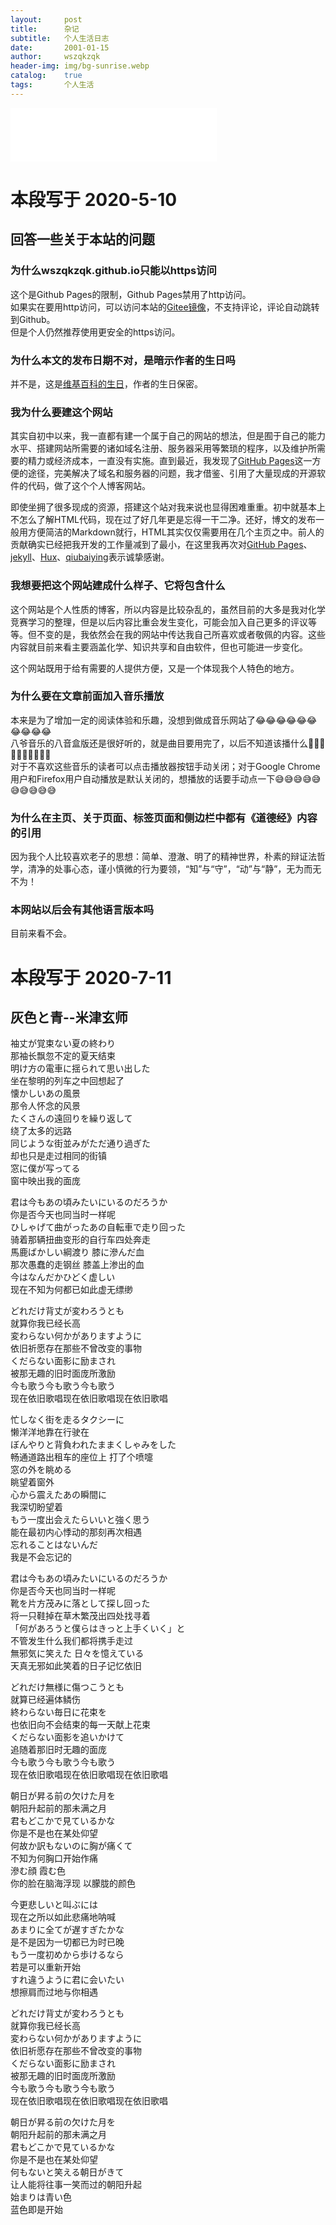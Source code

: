 ```yaml
---
layout:     post
title:      杂记
subtitle:   个人生活日志
date:       2001-01-15
author:     wszqkzqk
header-img: img/bg-sunrise.webp
catalog:    true
tags:       个人生活
--- 
```

<iframe frameborder="no" border="0" marginwidth="0" marginheight="0" width="330" height="86" src="//music.163.com/outchain/player?type=2&id=546052105&auto=1&height=66"></iframe>

# 本段写于 2020-5-10

## 回答一些关于本站的问题

### 为什么wszqkzqk.github.io只能以https访问

这个是Github Pages的限制，Github Pages禁用了http访问。  
如果实在要用http访问，可以访问本站的[Gitee镜像](http://wszqkzqk.gitee.io/)，不支持评论，评论自动跳转到Github。  
但是个人仍然推荐使用更安全的https访问。

### 为什么本文的发布日期不对，是暗示作者的生日吗

并不是，这是[维基百科的生日](https://zh.wikipedia.org/wiki/%E7%BB%B4%E5%9F%BA%E7%99%BE%E7%A7%91)，作者的生日保密。

### 我为什么要建这个网站

其实自初中以来，我一直都有建一个属于自己的网站的想法，但是囿于自己的能力水平、搭建网站所需要的诸如域名注册、服务器采用等繁琐的程序，以及维护所需要的精力或经济成本，一直没有实施。直到最近，我发现了[GitHub Pages](https://pages.github.com/)这一方便的途径，完美解决了域名和服务器的问题，我才借鉴、引用了大量现成的开源软件的代码，做了这个个人博客网站。

即使坐拥了很多现成的资源，搭建这个站对我来说也显得困难重重。初中就基本上不怎么了解HTML代码，现在过了好几年更是忘得一干二净。还好，博文的发布一般用方便简洁的Markdown就行，HTML其实仅仅需要用在几个主页之中。前人的贡献确实已经把我开发的工作量减到了最小，在这里我再次对[GitHub Pages](https://pages.github.com/)、[jekyll](http://jekyll.com.cn/)、[Hux](http://huangxuan.me/)、[qiubaiying](http://qiubaiying.vip/)表示诚挚感谢。

### 我想要把这个网站建成什么样子、它将包含什么

这个网站是个人性质的博客，所以内容是比较杂乱的，虽然目前的大多是我对化学竞赛学习的整理，但是以后内容比重会发生变化，可能会加入自己更多的评议等等。但不变的是，我依然会在我的网站中传达我自己所喜欢或者敬佩的内容。这些内容就目前来看主要涵盖化学、知识共享和自由软件，但也可能进一步变化。

这个网站既用于给有需要的人提供方便，又是一个体现我个人特色的地方。

### 为什么要在文章前面加入音乐播放

本来是为了增加一定的阅读体验和乐趣，没想到做成音乐网站了😂😂😂😂😂😂😂😂😂😂  
八爷音乐的八音盒版还是很好听的，就是曲目要用完了，以后不知道该播什么🤣🤣🤣🤣🤣🤣🤣🤣🤣🤣  
对于不喜欢这些音乐的读者可以点击播放器按钮手动关闭；对于Google Chrome用户和Firefox用户自动播放是默认关闭的，想播放的话要手动点一下😅😅😅😅😅😅😅😅😅😅

### 为什么在主页、关于页面、标签页面和侧边栏中都有《道德经》内容的引用

因为我个人比较喜欢老子的思想：简单、澄澈、明了的精神世界，朴素的辩证法哲学，清净的处事心态，谨小慎微的行为要领，“知”与“守”，“动”与“静”，无为而无不为！

### 本网站以后会有其他语言版本吗

目前来看不会。

# 本段写于 2020-7-11
## 灰色と青--米津玄师
袖丈が覚束ない夏の終わり  
那袖长飘忽不定的夏天结束  
明け方の電車に揺られて思い出した  
坐在黎明的列车之中回想起了  
懐かしいあの風景  
那令人怀念的风景  
たくさんの遠回りを繰り返して  
绕了太多的远路  
同じような街並みがただ通り過ぎた  
却也只是走过相同的街镇  
窓に僕が写ってる  
窗中映出我的面庞  
 
君は今もあの頃みたいにいるのだろうか  
你是否今天也同当时一样呢  
ひしゃげて曲がったあの自転車で走り回った  
骑着那辆扭曲变形的自行车四处奔走  
馬鹿ばかしい綱渡り 膝に滲んだ血  
那次愚蠢的走钢丝 膝盖上渗出的血  
今はなんだかひどく虚しい  
现在不知为何都已如此虚无缥缈  
 
どれだけ背丈が変わろうとも  
就算你我已经长高  
変わらない何かがありますように  
依旧祈愿存在那些不曾改变的事物  
くだらない面影に励まされ  
被那无趣的旧时面庞所激励  
今も歌う今も歌う今も歌う  
现在依旧歌唱现在依旧歌唱现在依旧歌唱  
 
忙しなく街を走るタクシーに  
懒洋洋地靠在行驶在  
ぼんやりと背負われたままくしゃみをした  
畅通道路出租车的座位上 打了个喷嚏  
窓の外を眺める  
眺望着窗外  
心から震えたあの瞬間に  
我深切盼望着  
もう一度出会えたらいいと強く思う  
能在最初内心悸动的那刻再次相遇  
忘れることはないんだ  
我是不会忘记的  
 
君は今もあの頃みたいにいるのだろうか  
你是否今天也同当时一样呢  
靴を片方茂みに落として探し回った  
将一只鞋掉在草木繁茂出四处找寻着  
「何があろうと僕らはきっと上手くいく」と  
不管发生什么我们都将携手走过  
無邪気に笑えた 日々を憶えている  
天真无邪如此笑着的日子记忆依旧  
 
どれだけ無様に傷つこうとも  
就算已经遍体鳞伤  
終わらない毎日に花束を  
也依旧向不会结束的每一天献上花束  
くだらない面影を追いかけて  
追随着那旧时无趣的面庞  
今も歌う今も歌う今も歌う  
现在依旧歌唱现在依旧歌唱现在依旧歌唱  
 
朝日が昇る前の欠けた月を  
朝阳升起前的那未满之月  
君もどこかで見ているかな  
你是不是也在某处仰望  
何故か訳もないのに胸が痛くて  
不知为何胸口开始作痛  
滲む顔 霞む色  
你的脸在脑海浮现 以朦胧的颜色  
 
今更悲しいと叫ぶには  
现在之所以如此悲痛地呐喊  
あまりに全てが遅すぎたかな  
是不是因为一切都已为时已晚  
もう一度初めから歩けるなら  
若是可以重新开始  
すれ違うように君に会いたい  
想擦肩而过地与你相遇  
 
どれだけ背丈が変わろうとも  
就算你我已经长高  
変わらない何かがありますように  
依旧祈愿存在那些不曾改变的事物  
くだらない面影に励まされ  
被那无趣的旧时面庞所激励  
今も歌う今も歌う今も歌う  
现在依旧歌唱现在依旧歌唱现在依旧歌唱  
 
朝日が昇る前の欠けた月を  
朝阳升起前的那未满之月  
君もどこかで見ているかな  
你是不是也在某处仰望  
何もないと笑える朝日がきて  
让人能将往事一笑而过的朝阳升起  
始まりは青い色  
蓝色即是开始  
